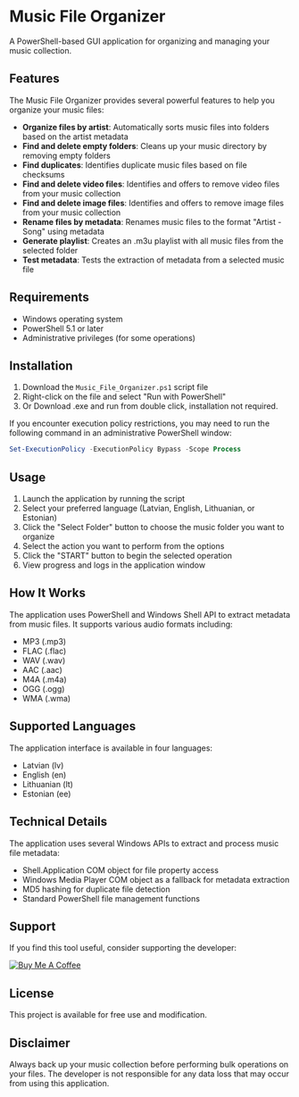 # Music File Organizer

A PowerShell-based GUI application for organizing and managing your music collection.

## Features

The Music File Organizer provides several powerful features to help you organize your music files:

- **Organize files by artist**: Automatically sorts music files into folders based on the artist metadata
- **Find and delete empty folders**: Cleans up your music directory by removing empty folders
- **Find duplicates**: Identifies duplicate music files based on file checksums
- **Find and delete video files**: Identifies and offers to remove video files from your music collection
- **Find and delete image files**: Identifies and offers to remove image files from your music collection
- **Rename files by metadata**: Renames music files to the format "Artist - Song" using metadata
- **Generate playlist**: Creates an .m3u playlist with all music files from the selected folder
- **Test metadata**: Tests the extraction of metadata from a selected music file

## Requirements

- Windows operating system
- PowerShell 5.1 or later
- Administrative privileges (for some operations)

## Installation

1. Download the `Music_File_Organizer.ps1` script file
2. Right-click on the file and select "Run with PowerShell"
3. Or Download .exe and run from double click, installation not required.

If you encounter execution policy restrictions, you may need to run the following command in an administrative PowerShell window:

```powershell
Set-ExecutionPolicy -ExecutionPolicy Bypass -Scope Process
```

## Usage

1. Launch the application by running the script
2. Select your preferred language (Latvian, English, Lithuanian, or Estonian)
3. Click the "Select Folder" button to choose the music folder you want to organize
4. Select the action you want to perform from the options
5. Click the "START" button to begin the selected operation
6. View progress and logs in the application window

## How It Works

The application uses PowerShell and Windows Shell API to extract metadata from music files. It supports various audio formats including:

- MP3 (.mp3)
- FLAC (.flac)
- WAV (.wav)
- AAC (.aac)
- M4A (.m4a)
- OGG (.ogg)
- WMA (.wma)

## Supported Languages

The application interface is available in four languages:
- Latvian (lv)
- English (en)
- Lithuanian (lt)
- Estonian (ee)

## Technical Details

The application uses several Windows APIs to extract and process music file metadata:

- Shell.Application COM object for file property access
- Windows Media Player COM object as a fallback for metadata extraction
- MD5 hashing for duplicate file detection
- Standard PowerShell file management functions

## Support

If you find this tool useful, consider supporting the developer:

[![Buy Me A Coffee](https://cdn.buymeacoffee.com/buttons/v2/default-yellow.png)](https://buymeacoffee.com/latvietis)

## License

This project is available for free use and modification.

## Disclaimer

Always back up your music collection before performing bulk operations on your files. The developer is not responsible for any data loss that may occur from using this application.
